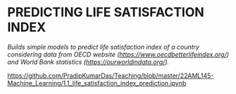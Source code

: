 
<h1>PREDICTING LIFE SATISFACTION INDEX</h1>

_Builds simple models to predict life satisfaction index of a country considering data from OECD website (https://www.oecdbetterlifeindex.org/) and World Bank statistics (https://ourworldindata.org/)._

https://github.com/PradipKumarDas/Teaching/blob/master/22AML145-Machine_Learning/1.1_life_satisfaction_index_prediction.ipynb
